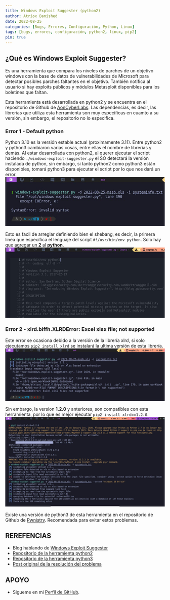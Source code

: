 ```yaml
---
title: Windows Exploit Suggester (python2)
author: Atriox Banished
date: 2022-08-25
categories: [Bugs, Errores, Configuración, Python, Linux]
tags: [bugs, errores, configuración, python2, linux, pip2]
pin: true
---
```


## ¿Qué es Windows Exploit Suggester?
Es una herramienta que compara los niveles de parches de un objetivo windows con la base de datos de vulnerabilidades de Microsoft para detectar posibles parches faltantes en el objetivo. También notifica al usuario si hay exploits públicos y módulos Metasploit disponibles para los boletines que faltan.

Esta herramienta está desarrollada en python2 y se encuentra en el repositorio de Github de [AonCyberLabs](https://github.com/AonCyberLabs/Windows-Exploit-Suggester). Las dependencias, es decir, las librerías que utiliza esta herramienta son muy especificas en cuamto a su versión, sin embargo, el repositorio no lo especifica.

### Error 1 - Default python
Python 3.10 es la versión estable actual (proximamente 3.11). Entre python2 y python3 cambiaron varias cosas, entre ellas el nombre de librerias y demás. Al estar desarrollada con python2, al querer ejecutar el script haciendo `./windows-exploit-suggester.py` el SO detectará la versión instalada de python, sin embargo, si tanto python2 como python3 están disponibles, tomará python3 para ejecutar el script por lo que nos dará un error.
![](/assets/img/windows-exploit-suggester/error-1.jpeg)

Esto es facil de arreglar definiendo bien el shebang, es decir, la primera linea que especifica el lenguaje del script `#!/usr/bin/env python`. Solo hay que agregar un **2** al **python**.
![](/assets/img/windows-exploit-suggester/fix-1.jpeg)

### Error 2 - xlrd.biffh.XLRDError: Excel xlsx file; not supported
Este error se ocasiona debido a la versión de la librería xlrd, si solo ejecutamos `pip2 install xlrd` se instalará la ultima versión de esta librería.
![](/assets/img/windows-exploit-suggester/error-2.jpeg)

Sin embargo, la version **1.2.0** y anteriores, son compatibles con esta herramienta, por lo que es mejor ejecutar `pip2 install xlrd==1.2.0`.
![](/assets/img/windows-exploit-suggester/fix-2.jpeg)

Existe una versión de python3 de esta herramienta en el repositorio de Github de [Pwnistry](https://github.com/Pwnistry/Windows-Exploit-Suggester-python3). Recomendada para evitar estos problemas.

## REREFENCIAS
* Blog hablando de [Windows Exploit Suggester](https://blog.gdssecurity.com/labs/2014/7/11/introducing-windows-exploit-suggester.html)
* [Repositorio de la herramienta python2](https://github.com/AonCyberLabs/Windows-Exploit-Suggester)
* [Repositorio de la herramienta python3](https://github.com/Pwnistry/Windows-Exploit-Suggester-python3)
* [Post original de la resolución del problema](https://stackoverflow.com/questions/65254535/xlrd-biffh-xlrderror-excel-xlsx-file-not-supported)

## APOYO
* Sigueme en mi [Perfil de GitHub](https://github.com/atriox2510).
